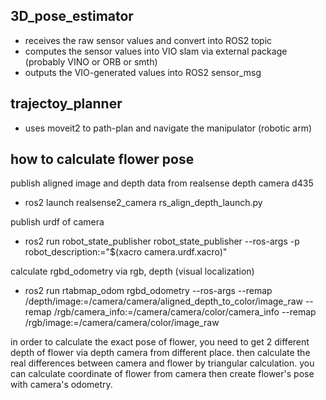 ## 3D_pose_estimator

- receives the raw sensor values and convert into ROS2 topic
- computes the sensor values into VIO slam via external package (probably VINO or ORB or smth)
- outputs the VIO-generated values into ROS2 sensor_msg


## trajectoy_planner

- uses moveit2 to path-plan and navigate the manipulator (robotic arm)

## how to calculate flower pose

publish aligned image and depth data from realsense depth camera d435
- ros2 launch realsense2_camera rs_align_depth_launch.py

publish urdf of camera 
- ros2 run robot_state_publisher robot_state_publisher --ros-args -p robot_description:="$(xacro camera.urdf.xacro)"


calculate rgbd_odometry via rgb, depth (visual localization)
- ros2 run rtabmap_odom rgbd_odometry   --ros-args   --remap /depth/image:=/camera/camera/aligned_depth_to_color/image_raw   --remap /rgb/camera_info:=/camera/camera/color/camera_info   --remap /rgb/image:=/camera/camera/color/image_raw

in order to calculate the exact pose of flower, you need to get 2 different depth of flower via depth camera from different place. 
then calculate the real differences between camera and flower by triangular calculation.
you can calculate coordinate of flower from camera
then create flower's pose with camera's odometry.

